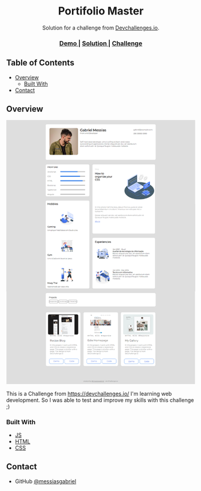 <!-- Please update value in the {}  -->

<h1 align="center">Portifolio Master</h1>

<div align="center">
   Solution for a challenge from  <a href="http://devchallenges.io" target="_blank">Devchallenges.io</a>.
</div>

<div align="center">
  <h3>
    <a href="https://messiasgabriel.github.io/portifolio-master/"  target="_blank">
      Demo
    </a>
    <span> | </span>
    <a href="https://github.com/messiasgabriel/portfolio-master"  target="_blank">
      Solution
    </a>
    <span> | </span>
    <a href="https://devchallenges.io/challenges/5ZnOYsSXM24JWnCsNFlt" target="_blank">
      Challenge
    </a>
  </h3>
</div>

<!-- TABLE OF CONTENTS -->

## Table of Contents

- [Overview](#overview)
  - [Built With](#built-with)
- [Contact](#contact)

<!-- OVERVIEW -->

## Overview

![screenshot](https://raw.githubusercontent.com/messiasgabriel/portfolio-master/main/img/screenshot.png)

This is a Challenge from https://devchallenges.io/ 
I'm learning web development. So I was able to test and improve my skills with this challenge ;)

### Built With

<!-- This section should list any major frameworks that you built your project using. Here are a few examples.-->

- [JS](https://www.javascript.com/)
- [HTML](https://dev.w3.org/html5/spec-LC/)
- [CSS](https://www.w3.org/Style/CSS/specs.en.html)

## Contact

- GitHub [@messiasgabriel](https://github.com/messiasgabriel)



